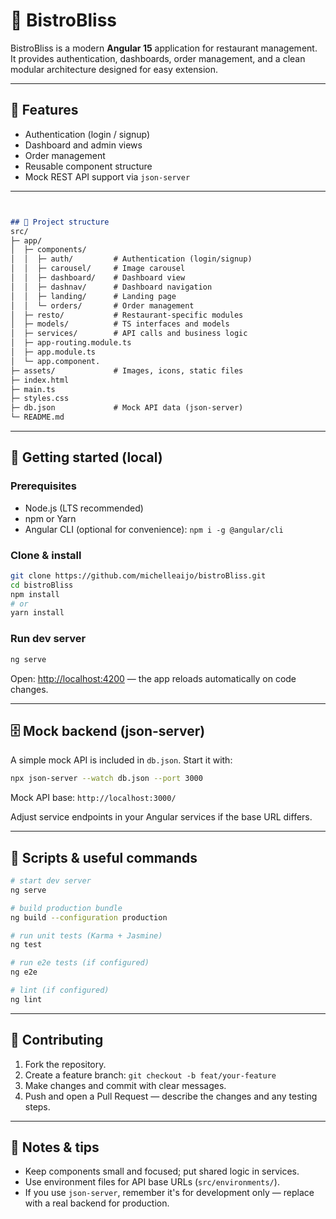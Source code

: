 # 🌿 BistroBliss

BistroBliss is a modern **Angular 15** application for restaurant management.  
It provides authentication, dashboards, order management, and a clean modular architecture designed for easy extension.

---

## 🔑 Features

- Authentication (login / signup)
- Dashboard and admin views
- Order management
- Reusable component structure
- Mock REST API support via `json-server`

---


```markdown


## 📂 Project structure
src/
├─ app/
│  ├─ components/
│  │  ├─ auth/         # Authentication (login/signup)
│  │  ├─ carousel/     # Image carousel
│  │  ├─ dashboard/    # Dashboard view
│  │  ├─ dashnav/      # Dashboard navigation
│  │  ├─ landing/      # Landing page
│  │  └─ orders/       # Order management
│  ├─ resto/           # Restaurant-specific modules
│  ├─ models/          # TS interfaces and models
│  ├─ services/        # API calls and business logic
│  ├─ app-routing.module.ts
│  ├─ app.module.ts
│  └─ app.component.
├─ assets/             # Images, icons, static files
├─ index.html
├─ main.ts
├─ styles.css
├─ db.json             # Mock API data (json-server)
└─ README.md

```

---

## 🚀 Getting started (local)

### Prerequisites
- Node.js (LTS recommended)
- npm or Yarn
- Angular CLI (optional for convenience): `npm i -g @angular/cli`

### Clone & install
```bash
git clone https://github.com/michelleaijo/bistroBliss.git
cd bistroBliss
npm install
# or
yarn install
````

### Run dev server

```bash
ng serve
```

Open: [http://localhost:4200](http://localhost:4200) — the app reloads automatically on code changes.

---

## 🗄 Mock backend (json-server)

A simple mock API is included in `db.json`. Start it with:

```bash
npx json-server --watch db.json --port 3000
```

Mock API base: `http://localhost:3000/`

Adjust service endpoints in your Angular services if the base URL differs.

---

## 🧪 Scripts & useful commands

```bash
# start dev server
ng serve

# build production bundle
ng build --configuration production

# run unit tests (Karma + Jasmine)
ng test

# run e2e tests (if configured)
ng e2e

# lint (if configured)
ng lint

```

---

## 🤝 Contributing

1. Fork the repository.
2. Create a feature branch: `git checkout -b feat/your-feature`
3. Make changes and commit with clear messages.
4. Push and open a Pull Request — describe the changes and any testing steps.

---

## 📝 Notes & tips

* Keep components small and focused; put shared logic in services.
* Use environment files for API base URLs (`src/environments/`).
* If you use `json-server`, remember it's for development only — replace with a real backend for production.
